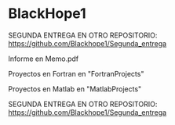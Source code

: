 # BlackHope1

SEGUNDA ENTREGA EN OTRO REPOSITORIO:  https://github.com/Blackhope1/Segunda_entrega 

Informe en Memo.pdf

Proyectos en Fortran en "FortranProjects"

Proyectos en Matlab en "MatlabProjects"

SEGUNDA ENTREGA EN OTRO REPOSITORIO:  https://github.com/Blackhope1/Segunda_entrega 

